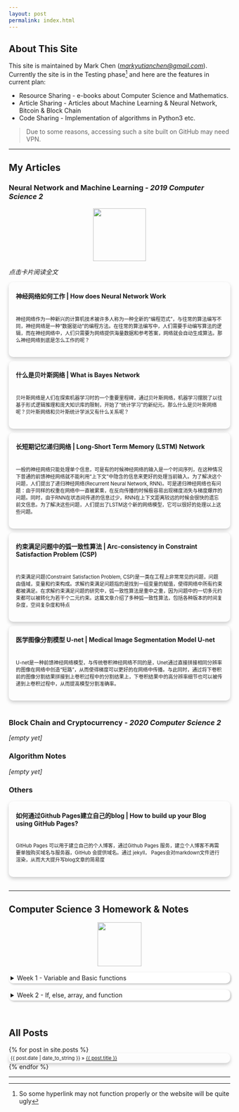 ```yaml
---
layout: post
permalink: index.html
---
```

<style>
details{
  padding: 4px;
  background-color: #FFFFFF;
  border: none;
  box-shadow: 2px 2px 4px #bbbbbb;
  cursor: pointer;
  outline: none;
  border-radius: 10px;
}

details[open]{
  padding: none;
  background-color: #FFFFFF;
  border: 1px solid #F2F2F2;
  box-shadow: none;
  border-radius: 10px;
  cursor: default;
}
button{
    padding: 15px 24px;
    transition: 0.2s;
    background-color: #F2FCFA;
    border:none;
    box-shadow: 2px 2px 4px #bbbbbb;
    border-radius: 5px;
}
button:hover{
    padding: 15px 24px;
    transition: 0.2s;
    background-color: #DDF6F3;
    border:none;
    box-shadow: 1px 1px 2px #bbbbbb;
    border-radius: 5px;
}
.card {
  /* Add shadows to create the "card" effect */
  box-shadow: 0 4px 8px 0 rgba(0,0,0,0.2);
  transition: 0.3s;
  border-radius:10px;
  cursor:pointer;
}

/* On mouse-over, add a deeper shadow */
.card:hover {
  box-shadow: 0 8px 16px 0 rgba(0,0,0,0.2);
}

/* Add some padding inside the card container */
.container {
  padding: 2px 16px 20px;
  font-size: 80%;
}

.title_container{
  padding: 2px 16px;
}

.last_card {
  box-shadow: 0 2px 4px 0 rgba(0,0,0,0.2);
  transition: 0.3s;
  border-radius:5px;
  cursor:pointer;
}

/* On mouse-over, add a deeper shadow */
.last_card:hover {
  box-shadow: 0 4px 8px 0 rgba(0,0,0,0.2);
}


.last_container {
  padding: 4px 4px 4px;
  font-size: 80%;
}

</style>

## About This Site

This site is maintained by Mark Chen (*markyutianchen@gmail.com*). Currently the site is in the Testing phase[^1] and here are the features in current plan:
* Resource Sharing - e-books about Computer Science and Mathematics.
* Article Sharing - Articles about Machine Learning & Neural Network, Bitcoin & Block Chain
* Code Sharing - Implementation of algorithms in Python3 etc.

> Due to some reasons, accessing such a site built on GitHub may need VPN.

----------

## My Articles
### Neural Network and Machine Learning - *2019 Computer Science 2*

<center>
<img src="https://markchenyutian.github.io/Markchen_Blog/Asset/CS2Banner.png" height=120>
</center>

*点击卡片阅读全文*

<div class="card" onclick="window.open('https://markchenyutian.github.io/Markchen_Blog/2020/07/31/How-do-Neural-Network-Work.html');">
  <div class="title_container">
    <h4>神经网络如何工作   |  How does Neural Network Work</h4>
  </div>
  <div class="container">  
    <!--<img src="https://markchenyutian.github.io/Markchen_Blog/Asset/2.png" align="left" height=100>-->
    <p>神经网络作为一种新兴的计算机技术被许多人称为一种全新的“编程范式”，与往常的算法编写不同，神经网络是一种“数据驱动”的编程方法。在往常的算法编写中，人们需要手动编写算法的逻辑，而在神经网络中，人们只需要为网络提供海量数据和参考答案，网络就会自动生成算法。那么神经网络到底是怎么工作的呢？</p>
  </div>
</div>
<div style="width: 100%; height: 0.6em"></div>

<div class="card" onclick="window.open('https://markchenyutian.github.io/Markchen_Blog/2020/04/30/What-is-Bayes-Network.html');">
  <div class="title_container">
    <h4>什么是贝叶斯网络   |  What is Bayes Network</h4>
  </div>
  <div class="container">
    <!--<img src="https://markchenyutian.github.io/Markchen_Blog/Asset/Bayes3.png" align="left" height=100>-->
    <p>贝叶斯网络是人们在探索机器学习时的一个重要里程碑，通过贝叶斯网络，机器学习摆脱了以往基于形式逻辑推理和庞大知识库的限制，开始了“统计学习”的新纪元。那么什么是贝叶斯网络呢？贝叶斯网络和贝叶斯统计学派又有什么关系呢？</p>
  </div>
</div>
<div style="width: 100%; height: 0.6em"></div>

<div class="card" onclick="window.open('https://markchenyutian.github.io/Markchen_Blog/2020/04/03/What-is-LSTM.html');">
  <div class="title_container">
    <h4>长短期记忆递归网络   |  Long-Short Term Memory (LSTM) Network</h4>
  </div>
  <div class="container">
    <!--<img src="https://markchenyutian.github.io/Markchen_Blog/Asset/image-20200402233826864.png" align="left" height=100>-->
    <p>一般的神经网络只能处理单个信息，可是有的时候神经网络的输入是一个时间序列，在这种情况下普通的前馈神经网络就不能利用“上下文”中隐含的信息来更好的处理当前输入。为了解决这个问题，人们提出了递归神经网络(Recurrent Neural Network, RNN)。可是递归神经网络也有问题：由于同样的权重在网络中一直被累乘，在反向传播的时候极容易出现梯度消失与梯度爆炸的问题。同时，由于RNN在状态间传递的信息过少，RNN在上下文距离较远的时候会很快的遗忘前文信息。为了解决这些问题，人们提出了LSTM这个新的网络模型，它可以很好的处理以上这些问题。</p>
  </div>
</div>
<div style="width: 100%; height: 0.6em"></div>

<div class="card" onclick="window.open('https://markchenyutian.github.io/Markchen_Blog/Articles/Constraint_Satisfaction_Problem_ZhiHu.html');">
  <div class="title_container">
    <h4>约束满足问题中的弧一致性算法   |  Arc-consistency in Constraint Satisfaction Problem (CSP)</h4>
  </div>
  <div class="container">
    <!--<img src="https://markchenyutian.github.io/Markchen_Blog/Asset/CSP_1.png" align="left" height=100>-->
    <p>约束满足问题(Constraint Satisfaction Problem, CSP)是一类在工程上非常常见的问题，问题由值域，变量和约束构成。求解约束满足问题指的是找到一组变量的赋值，使得网络中所有约束都被满足。在求解约束满足问题的研究中，弧一致性算法是重中之重，因为问题中的一切多元约束都可以被转化为若干个二元约束。这篇文章介绍了多种弧一致性算法，包括各种版本的时间复杂度，空间复杂度和特点</p>
  </div>
</div>
<div style="width: 100%; height: 0.6em"></div>

<div class="card" onclick="window.open('https://markchenyutian.github.io/Markchen_Blog/Articles/U-Net-Convolutional-Network-知乎_files.html');">
  <div class="title_container">
    <h4>医学图像分割模型 U-net   |  Medical Image Segmentation Model U-net</h4>
  </div>
  <div class="container">
    <!--<img src="https://markchenyutian.github.io/Markchen_Blog/Asset/CSP_1.png" align="left" height=100>-->
    <p>U-net是一种前馈神经网络模型，与传统卷积神经网络不同的是，Unet通过直接拼接相同分辨率的图像在网络中创造“短路”，从而使得梯度可以更好的在网络中传播。与此同时，通过将下卷积前的图像分割结果拼接到上卷积过程中的分割结果上，下卷积结果中的高分辨率细节也可以被传递到上卷积过程中，从而提高模型分割准确率。</p>
  </div>
</div>

<br>

### Block Chain and Cryptocurrency - *2020 Computer Science 2*

*[empty yet]*

### Algorithm Notes

*[empty yet]*

### Others
<div class="card" onclick="window.open('https://markchenyutian.github.io/Markchen_Blog/2020/09/15/How-to-build-your-blog.html');">
  <div class="title_container">
    <h4>如何通过Github Pages建立自己的blog   |  How to build up your Blog using GitHub Pages?</h4>
  </div>
  <div class="container">
    <p>GitHub Pages 可以用于建立自己的个人博客，通过Github Pages 服务，建立个人博客不再需要单独购买域名与服务器，GitHub 会提供域名。通过 jekyll， Pages会对markdown文件进行渲染，从而大大提升写blog文章的简易度</p>
  </div>
</div>
<br>

----------

## Computer Science 3 Homework & Notes

<center><img src="https://markchenyutian.github.io/Markchen_Blog/Asset/JS.png" height=100></center>
<div style="width: 100%; height: 1em"></div>

<details>
<summary>Week 1 - Variable and Basic functions</summary>
<div style="width: 100%; height: 1em"></div>
<body>
<button onclick='window.open("https://markchenyutian.github.io/Markchen_Blog/2020/09/10/Homework01.html");'>
    Homework for Week 1
</button>
</body>
<div style="width: 100%; height: 1em"></div>
<p>
There are 6 primitive types in JavaScript - <code>Number, String, Boolean, Undefined, Symbol and bigint</code>.
There's only 1 reference type - Object.
All the things enclosed by <code>{}</code> are objects, including function, etc.
There are three functions that can interact with users in browser - <code>alert</code>, <code>prompt</code> and <code>confirm</code>
<div style="width: 100%; height: 0.5em"></div>
<code>alert</code> will give out a small pop-out window on the top of browser to notify user with some information
<div style="width: 100%; height: 0.5em"></div>
<code>prompt</code> will return a String that is typed by the User. If user press "cancel", it will simplly return <code>null</code>. A default String can be setup for the pop-up window.
<div style="width: 100%; height: 0.5em"></div>
<code>confirm</code> will return a Boolean, if user press "ok", return true, otherwise, return "false".
</p>
</details>

<div style="width: 100%; height: 1em"></div>

<details>
  <summary>Week 2 - If, else, array, and function</summary>
  <div style="width: 100%; height: 1em"></div>
  <button onclick='window.open("https://markchenyutian.github.io/Markchen_Blog/2020/09/18/Homework02.html");'>
    Homework for Week 2
  </button>
  &emsp;
  <button onclick='window.open("https://markchenyutian.github.io/Markchen_Blog/2020/09/16/Javascript-notes-week2.html");'>
    JavaScript Week 2 Note
  </button>
</details>

&emsp;

<div id="home">
  <h2>All Posts</h2>
    {% for post in site.posts %}
      <div class="card">
      <div class="last_container">
      <span>{{ post.date | date_to_string }}</span> &raquo; <a href="{{ site.baseurl }}{{ post.url }}">{{ post.title }}
      </a>
      </div>
      </div>
    {% endfor %}
</div>

----------

[^1]: So some hyperlink may not function properly or the website will be quite ugly